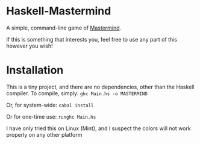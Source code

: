 # Haskell-Mastermind

A simple, command-line game of [Mastermind](http:/http://en.wikipedia.org/wiki/Mastermind).

If this is something that interests you, feel free to 
use any part of this however you wish!


# Installation

This is a tiny project, and there are no dependencies, other than the Haskell compiler.
To compile, simply:
`ghc Main.hs -o MASTERMIND`

Or, for system-wide: `cabal install`

Or for one-time use: `runghc Main.hs`


I have only tried this on Linux (Mint), and I suspect the colors will not work properly on any other platform
